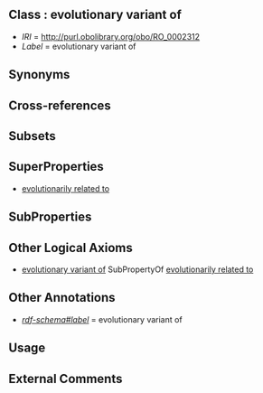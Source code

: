 
## Class : evolutionary variant of

 * *IRI* = http://purl.obolibrary.org/obo/RO_0002312
 * *Label* = evolutionary variant of

## Synonyms


## Cross-references


## Subsets


## SuperProperties

 * [evolutionarily related to](../../RO/20/RO_0002320.md)

## SubProperties


## Other Logical Axioms

 * [evolutionary variant of](../../RO/12/RO_0002312.md) SubPropertyOf [evolutionarily related to](../../RO/20/RO_0002320.md)

## Other Annotations

 * *[rdf-schema#label](../../el/rdf-schema#label.md)* = evolutionary variant of

## Usage


## External Comments

